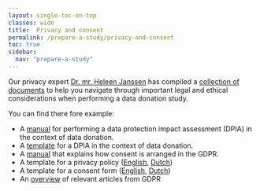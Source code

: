 ```yaml
---
layout: single-toc-on-top
classes: wide
title:  Privacy and consent
permalink: /prepare-a-study/privacy-and-consent
toc: true
sidebar:
  nav: "prepare-a-study"
---
```


Our privacy expert [Dr. mr. Heleen Janssen](https://www.uva.nl/en/profile/j/a/h.l.janssen/h.l.janssen.html) has compiled a [collection of documents](https://osf.io/dmk2p/) to help you navigate through important legal and ethical considerations when performing a data donation study. 

You can find there fore example: 
- A [manual](https://osf.io/7r6fk) for performing a data protection impact assessment (DPIA) in the context of data donation.
- A [template](https://osf.io/a97se) for a DPIA in the context of data donation.
- A [manual](https://osf.io/z64cy) that explains how consent is arranged in the GDPR.
- A template for a privacy policy ([English](https://osf.io/kmdpc), [Dutch](https://osf.io/hgu38))
- A template for a consent form ([English](https://osf.io/cavxm), [Dutch](https://osf.io/85ajc))
- An [overview](https://osf.io/usvxn) of relevant articles from GDPR